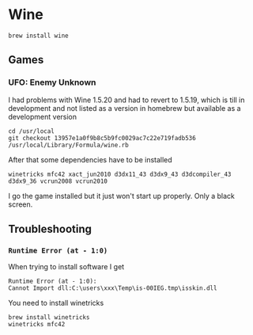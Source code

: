 # Wine #

	brew install wine

## Games ##

### UFO: Enemy Unknown ###

I had problems with Wine 1.5.20 and had to revert to 1.5.19, which is till in development and not listed as a version in homebrew but available as a development version

	cd /usr/local
	git checkout 13957e1a0f9b8c5b9fc0029ac7c22e719fadb536 /usr/local/Library/Formula/wine.rb

After that some dependencies have to be installed

	winetricks mfc42 xact_jun2010 d3dx11_43 d3dx9_43 d3dcompiler_43 d3dx9_36 vcrun2008 vcrun2010

I go the game installed but it just won't start up properly. Only a black screen.

## Troubleshooting ##

### `Runtime Error (at - 1:0)` ###

When trying to install software I get

	Runtime Error (at - 1:0):
	Cannot Import dll:C:\users\xxx\Temp\is-00IEG.tmp\isskin.dll

You need to install winetricks

	brew install winetricks
	winetricks mfc42
